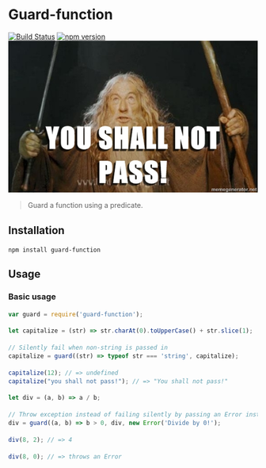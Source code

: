 Guard-function
============
[![Build Status](https://travis-ci.org/stoeffel/guard-function.svg)](https://travis-ci.org/stoeffel/guard-function) [![npm version](https://badge.fury.io/js/guard-function.svg)](http://badge.fury.io/js/guard-function)
![Gandalf](you-shall-not-pass.jpg)

> Guard a function using a predicate.

Installation
------------

`npm install guard-function`

Usage
-----

### Basic usage

```js
var guard = require('guard-function');

let capitalize = (str) => str.charAt(0).toUpperCase() + str.slice(1);

// Silently fail when non-string is passed in
capitalize = guard((str) => typeof str === 'string', capitalize);

capitalize(12); // => undefined
capitalize("you shall not pass!"); // => "You shall not pass!"

let div = (a, b) => a / b;

// Throw exception instead of failing silently by passing an Error instance as 3rd param
div = guard((a, b) => b > 0, div, new Error('Divide by 0!');

div(8, 2); // => 4

div(8, 0); // => throws an Error
```
